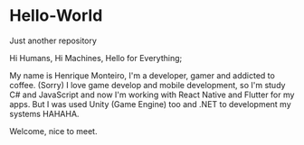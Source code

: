 # Hello-World
Just another repository

Hi Humans, Hi Machines, Hello for Everything;

My name is Henrique Monteiro, I'm a developer, gamer and addicted to coffee. (Sorry)
I love game develop and mobile development, so I'm study C# and JavaScript and now I'm working with React Native and Flutter for my apps. But I was used Unity (Game Engine) too and .NET to development my systems HAHAHA.

Welcome, nice to meet.
